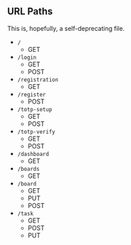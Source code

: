 ## URL Paths

This is, hopefully, a self-deprecating file. 

- `/`
  - GET
- `/login`
  - GET
  - POST
- `/registration`
  - GET
- `/register`
  - POST
- `/totp-setup`
  - GET
  - POST
- `/totp-verify`
  - GET
  - POST
- `/dashboard`
  - GET
- `/boards`
  - GET
- `/board`
  - GET
  - PUT
  - POST
- `/task`
  - GET
  - POST
  - PUT